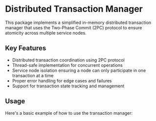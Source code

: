 # Distributed Transaction Manager

This package implements a simplified in-memory distributed transaction manager that uses the Two-Phase Commit (2PC) protocol to ensure atomicity across multiple service nodes.

## Key Features

- Distributed transaction coordination using 2PC protocol
- Thread-safe implementation for concurrent operations
- Service node isolation ensuring a node can only participate in one transaction at a time
- Proper error handling for edge cases and failures
- Support for transaction state tracking and management

## Usage

Here's a basic example of how to use the transaction manager:

